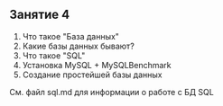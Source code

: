 Занятие 4
---

1. Что такое "База данных"
1. Какие базы данных бывают?
1. Что такое "SQL"
1. Установка MySQL + MySQLBenchmark
1. Создание простейшей базы данных


См. файл sql.md для информации о работе с БД SQL
